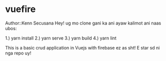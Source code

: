 # vuefire

Author::Kenn Secusana 
Hey! ug mo clone gani ka ani ayaw kalimot ani naas ubos:

1.) yarn install
2.) yarn serve
3.) yarn build
4.) yarn lint

This is a basic crud application in Vuejs with firebase ez as sht!
E star sd ni nga repo uy! 


